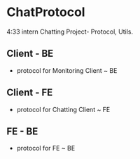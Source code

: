# ChatProtocol
4:33 intern Chatting Project- Protocol, Utils.



## Client - BE
- protocol for Monitoring Client ~ BE


## Client - FE 
- protocol for Chatting Client ~ FE


## FE - BE 
- protocol for FE ~ BE 
